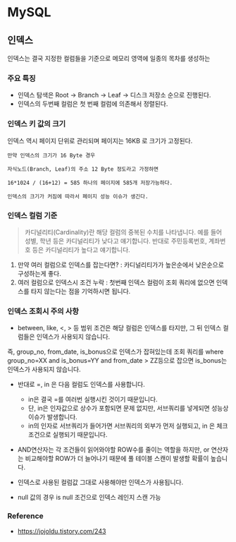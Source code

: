 # MySQL

## 인덱스 

인덱스는 결국 지정한 컬럼들을 기준으로 메모리 영역에 일종의 목차를 생성하는 

### 주요 특징 
- 인덱스 탐색은 Root -> Branch -> Leaf -> 디스크 저장소 순으로 진행된다. 
- 인덱스의 두번째 컬럼은 첫 번째 컬럼에 의존해서 정렬된다.


### 인덱스 키 값의 크기 

인덱스 역시 페이지 단위로 관리되며 페이지는 16KB 로 크기가 고정된다.

~~~
만약 인덱스의 크기가 16 Byte 경우 

자식노드(Branch, Leaf)의 주소 12 Byte 정도라고 가정하면 

16*1024 / (16+12) = 585 하나의 페이지에 585개 저장가능하다.

인덱스의 크기가 커짐에 따라서 페이지 성능 이슈가 생긴다.

~~~

### 인덱스 컬럼 기준 

> 카디널리티(Cardinality)란 해당 컬럼의 중복된 수치를 나타냅니다.
> 예를 들어 성별, 학년 등은 카디널리티가 낮다고 얘기합니다.
> 반대로 주민등록번호, 계좌번호 등은 카디널리티가 높다고 얘기합니다.

1. 만약 여러 컬럼으로 인덱스를 잡는다면? :  카디널리티가가 높은순에서 낮은순으로 구성하는게 좋다.
2. 여러 컬럼으로 인덱스시 조건 누락 : 첫번째 인덱스 컬럼이 조회 쿼리에 없으면 인덱스를 타지 않는다는 점을 기억하시면 됩니다.


### 인덱스 조회시 주의 사항

- between, like, <, > 등 범위 조건은 해당 컬럼은 인덱스를 타지만, 그 뒤 인덱스 컬럼들은 인덱스가 사용되지 않습니다.

즉, group_no, from_date, is_bonus으로 인덱스가 잡혀있는데 조회 쿼리를 where group_no=XX and is_bonus=YY and from_date > ZZ등으로 잡으면 is_bonus는 인덱스가 사용되지 않습니다. 

- 반대로 =, in 은 다음 컬럼도 인덱스를 사용합니다.
	- in은 결국 =를 여러번 실행시킨 것이기 때문입니다.
	- 단, in은 인자값으로 상수가 포함되면 문제 없지만, 서브쿼리를 넣게되면 성능상 이슈가 발생합니다.
	- in의 인자로 서브쿼리가 들어가면 서브쿼리의 외부가 먼저 실행되고, in 은 체크조건으로 실행되기 때문입니다.

- AND연산자는 각 조건들이 읽어와야할 ROW수를 줄이는 역할을 하지만, or 연산자는 비교해야할 ROW가 더 늘어나기 때문에 풀 테이블 스캔이 발생할 확률이 높습니다.

- 인덱스로 사용된 컬럼값 그대로 사용해야만 인덱스가 사용됩니다. 

- null 값의 경우 is null 조건으로 인덱스 레인지 스캔 가능




### Reference

- https://jojoldu.tistory.com/243

